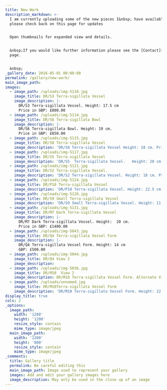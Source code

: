 ```yaml
---
title: New Work
description_markdown: >-
  I am currently uploading some of the new pieces I&nbsp; have available. So
  please check back on this page for updates


  Open thumbnails for expanded view and details.


  &nbsp;If you would like further information please see the [Contact](/contact)
  page.


  &nbsp;
_gallery_date: 2016-05-01 00:00:00
permalink: /gallery/new-work/
main_image_path:
images:
  - image_path: /uploads/img-5110.jpg
    image_title: DR/S3 Terra-sigillata Vessel
    image_description: |-
      DR/S3 Terra-sigillata Vessel. Height: 17.5 cm
      Price in GBP: £800.00
  - image_path: /uploads/img-5114.jpg
    image_title: DR/S6 Terra-sigillata Bowl
    image_description: |-
      DR/S6 Terra-sigillata Bowl. Height: 19 cm.
      Price in GBP: £850.00
  - image_path: /uploads/img-5115.jpg
    image_title: DR/S8 Terra-sigillata Vessel
    image_description: 'DR/S8 Terra-sigillata Vessel Height: 18 cm. Price in GBP: £800.00'
  - image_path: /uploads/img-5117.jpg
    image_title: DR/S5 Terra-sigillata Vessel
    image_description: 'DR/S5  Terra-sigillata Vessel.   Height: 20 cm. Price in GBP: £900.00'
  - image_path: /uploads/img-5121.jpg
    image_title: DR/S2 Terra-sigillata Vessel.
    image_description: 'DR/S2 Terra-sigillata Vessel. Height: 18 cm. Price in GBP: £800.00'
  - image_path: /uploads/img-5124.jpg
    image_title: DR/P10 Terra-sigillata Vessel
    image_description: 'DR/P10 Terra-sigillata Vessel. Height: 22.5 cm. Price in GBP: £1500.00'
  - image_path: /uploads/img-5126.jpg
    image_title: DR/S9 Small Terra-sigillata Vessel
    image_description: 'DR/S9 Small Terra-sigillata Vessel. Height: 11.5 cm.Price in GBP: SOLD'
  - image_path: /uploads/img-5131.jpg
    image_title: DR/M7 Dark Terra-sigillata Vessel
    image_description: |-
      DR/M7 Dark Terra-sigillata Vessel. Height:  20 cm.  
      Price in GBP: £1400.00
  - image_path: /uploads/img-5043.jpg
    image_title: DR/Q4 Terra-sigillata Vessel Form
    image_description: |-
      DR/Q4 Terra-sigillata Vessel Form. Height: 14 cm
      GBP: £500.00
  - image_path: /uploads/img-5044.jpg
    image_title: DR/Q4 View 2
    image_description:
  - image_path: /uploads/img-5036.jpg
    image_title: DR/M10  View 2
    image_description: DR/M10 Terra-sigillata Vessel Form. Alternate View
  - image_path: /uploads/unnamed.jpg
    image_title: DR/M10Terra-sigillata Vessel Form
    image_description: 'DR/M10 Terra-sigillata Vessel Form. Height: 22 cm. Price in GBP: £1160.00'
display_title: true
cols: 2
_options:
  image_path:
    width: '1200'
    height: '1200'
    resize_style: contain
    mime_type: image/jpeg
  main_image_path:
    width: '1200'
    height: '800'
    resize_style: contain
    mime_type: image/jpeg
_comments:
  title: Gallery title
  permalink: Be careful editing this
  main_image_path: Image used to represent your gallery
  images: Add and edit your gallery images here
  image_description: May only be used in the close up of an image
---
```


